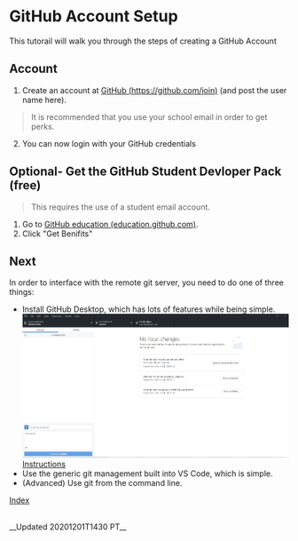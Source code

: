 # GitHub Account Setup

This tutorail will walk you through the steps of creating a GitHub Account

## Account

1. Create an account at [GitHub (https://github.com/join)](github.com/join) (and post the user name here).
  
 > It is recommended that you use your school email in order to get perks.

2. You can now login with your GitHub credentials

## Optional- Get the GitHub Student Devloper Pack (free)

> This requires the use of a student email account.

1. Go to [GitHub education (education.github.com)](https://education.github.com).
2. Click "Get Benifits"

## Next

In order to interface with the remote git server, you need to do one of three things:

- Install GitHub Desktop, which has lots of features while being simple.
   ![GitHub Desktop Screenshot](GitHub_Desktop_Screenshot.JPG)
   [Instructions](SetupGitHubDestkop)
- Use the generic git management built into VS Code, which is simple.
- (Advanced) Use git from the command line.
  
[Index](https://frc6506.github.io/docs/index)

<br>
__Updated 20201201T1430 PT__
